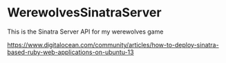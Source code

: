 WerewolvesSinatraServer
=======================

This is the Sinatra Server API for my werewolves game

https://www.digitalocean.com/community/articles/how-to-deploy-sinatra-based-ruby-web-applications-on-ubuntu-13
